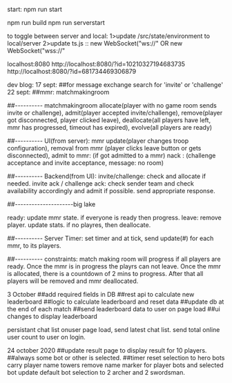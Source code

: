 

start:
npm run start

npm run build
npm run serverstart

to toggle between server and local:
1>update /src/state/environment to local/server
2>update ts.js :: new WebSocket("ws://" OR new WebSocket("wss://"

localhost:8080
http://localhost:8080/?id=10210327194683735
http://localhost:8080/?id=681734469306879




dev blog:
17 sept:
##for message exchange search for 'invite' or 'challenge'
22 sept:
##mmr: matchmakingroom

##---------- matchmakingroom
allocate(player with no game room sends invite or challenge),
admit(player accepted invite/challenge),
remove(player got disconnected, player clicked leave),
deallocate(all players have left, mmr has progressed, timeout has expired),
evolve(all players are ready)

##---------- UI(from server):
mmr update(player changes troop configuration),
removal from mmr (player clicks leave button or gets disconnected),
admit to mmr: (if got admitted to a mmr)
nack : (challenge acceptance and invite acceptance, message: no room)

##---------- Backend(from UI):
invite/challenge: check and allocate if needed.
invite ack / challenge ack: check sender team and check availability accordingly and admit if possible. send appropriate response.

##---------------------big lake

ready: update mmr state. if everyone is ready then progress.
leave: remove player. update stats. if no playres, then deallocate.

##---------- Server Timer:
set timer and at tick, send update(#) for each mmr, to its players.

##---------- constraints:
match making room will progress if all players are ready.
Once the mmr is in progress the playrs can not leave.
Once the mmr is allocated, there is a countdown of 2 mins to progress. After that all players will be removed and mmr deallocated.

3 October
##add required fields in DB
##rest api to calculate new leaderboard
##logic to calculate leaderboard and reset data
##update db at the end of each match
##send leaderboard data to user on page load
##ui changes to display leaderboard

persistant chat list
onuser page load, send latest chat list.
send total online user count to user on login.

24 october 2020
##update result page to display result for 10 players.
##always some bot or other is selected.
##timer reset selection to hero
bots carry player name
towers remove name
marker for player bots and selected bot
update default bot selection to 2 archer and 2 swordsman.




